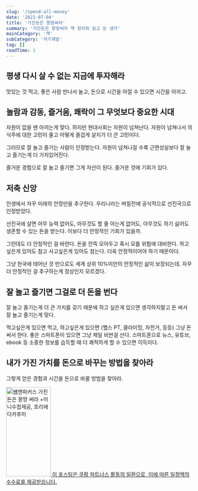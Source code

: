 ```yaml
---
slug: '/spend-all-money'
date: '2021-07-04'
title: '가진돈은 몽땅써라'
summary: '가진돈은 몽땅써라 책 정리와 읽고 든 생각'
mainCategory: '책'
subCategory: '자기계발'
tag: []
readTime: 1
---
```


## 평생 다시 살 수 없는 지금에 투자해라

맛있는 것 먹고, 좋은 사람 만나서 놀고, 돈으로 시간을 아낄 수 있으면 시간을 아끼고.

## 놀람과 감동, 즐거움, 쾌락이 그 무엇보다 중요한 시대

자원이 없을 땐 아끼는게 맞다. 하지만 현대사회는 자원이 넘쳐난다. 자원이 넘쳐나서 의식주에 대한 고민이 줄고 어떻게 즐겁게 살지가 더 큰 고민이다.

그러므로 잘 놀고 즐기는 사람이 인정받는다. 자원이 넘쳐나질 수록 근면성실보다 잘 놀고 즐기는게 더 가치있어진다.

즐거운 경험으로 잘 놀고 즐기면 그게 자산이 된다. 즐거운 것에 기회가 있다.

## 저축 신앙

인생에서 자꾸 미래의 안정만을 추구한다. 우리나라는 며칠전에 공식적으로 선진국으로 인정받았다.

선진국에 살면 아무 능력 없어도, 아무것도 할 줄 아는게 없어도, 아무것도 하기 싫어도 생존할 수 있는 돈을 받는다. 이보다 더 안정적인 기회가 있을까.

그런데도 더 안정적인 걸 바란다. 돈을 잔뜩 모아두고 혹시 모를 위험에 대비한다. 하고싶은게 있어도 참고 사고싶은게 있어도 참는다. 더욱 안정적이어야 하기 때문이다.

그냥 한국에 태어난 것 만으로도 세계 상위 10%미만의 안정적인 삶이 보장되는데. 자꾸 더 안정적인 걸 추구하는게 정상인지 모르겠다.

## 잘 놀고 즐기면 그걸로 더 돈을 번다

잘 놀고 즐기는게 더 큰 가치를 갖기 때문에 하고 싶은게 있으면 생각하지말고 돈 써서 잘 놀고 즐기는게 맞다.

먹고싶은게 있으면 먹고, 하고싶은게 있으면 (헬스 PT, 클라이밍, 자전거, 등등) 그냥 돈 써서 한다. 좋은 스마트폰이 있으면 그냥 제일 비싼걸 산다. 스마트폰으로 뉴스, 유튜브, ebook 등 소중한 정보를 습득할 때 더 쾌적하게 할 수 있으면 이득이다.

## 내가 가진 가치를 돈으로 바꾸는 방법을 찾아라

그렇게 얻은 경험과 시간을 돈으로 바꿀 방법을 찾아라.

<a class="coupang" href="https://coupa.ng/b2XpYM" target="_blank" referrerpolicy="unsafe-url"><img src="https://static.coupangcdn.com/image/affiliate/banner/4da80167603555e75ec0f767a3793af4@2x.jpg" alt="쌤앤파커스 가진 돈은 몽땅 써라 +미니수첩제공, 호리에다카후미" width="120" height="240">
<span>이 포스팅은 쿠팡 파트너스 활동의 일환으로, 이에 따른 일정액의 수수료를 제공받습니다.
</span>
</a>
